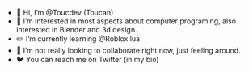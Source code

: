 - 👋 Hi, I’m @Toucdev (Toucan)
- 👀 I’m interested in most aspects about computer programing, also interested in Blender and 3d design.
- ✏️ I’m currently learning @Roblox lua
- 💞️ I’m not really looking to collaborate right now, just feeling around.
- 🐦 You can reach me on Twitter (in my bio)

<!---
Toucdev/Toucdev is a ✨ special ✨ repository because its `README.md` (this file) appears on your GitHub profile.
You can click the Preview link to take a look at your changes.
--->
